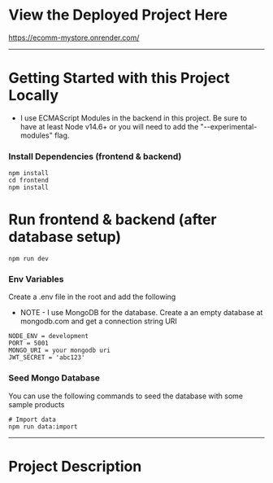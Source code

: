 # View the Deployed Project Here

https://ecomm-mystore.onrender.com/

---

# Getting Started with this Project Locally

- I use ECMAScript Modules in the backend in this project. Be sure to have at least Node v14.6+ or you will need to add the "--experimental-modules" flag.

### Install Dependencies (frontend & backend)

```
npm install
cd frontend
npm install
```

# Run frontend & backend (after database setup)

```
npm run dev
```

### Env Variables

Create a .env file in the root and add the following

- NOTE - I use MongoDB for the database. Create a an empty database at mongodb.com and get a connection string URI

```
NODE_ENV = development
PORT = 5001
MONGO_URI = your mongodb uri
JWT_SECRET = 'abc123'

```

### Seed Mongo Database

You can use the following commands to seed the database with some sample products

```
# Import data
npm run data:import
```

---

# Project Description

```

```
